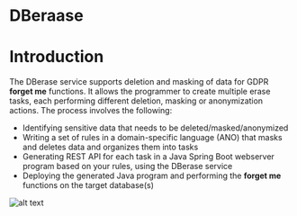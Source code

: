 # DBeraase

# Introduction

The DBerase service supports deletion and masking of data for GDPR **forget me** functions. It allows the programmer to create multiple erase tasks, each performing different deletion, masking or anonymization actions. The process involves the following:

- Identifying sensitive data that needs to be deleted/masked/anonymized
- Writing a set of rules in a domain-specific language (ANO) that masks and deletes data and organizes them into tasks
- Generating REST API for each task in a Java Spring Boot webserver program based on your rules, using the DBerase service
- Deploying the generated Java program and performing the **forget me** functions on the target database(s)

![alt text](/img/docs/dberase.png "DBerase")
